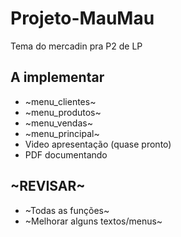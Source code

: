 # Projeto-MauMau
Tema do mercadin pra P2 de LP

## A implementar
- ~menu_clientes~
- ~menu_produtos~
- ~menu_vendas~
- ~menu_principal~
- Video apresentação (quase pronto)
- PDF documentando

## ~REVISAR~
- ~Todas as funções~
- ~Melhorar alguns textos/menus~
